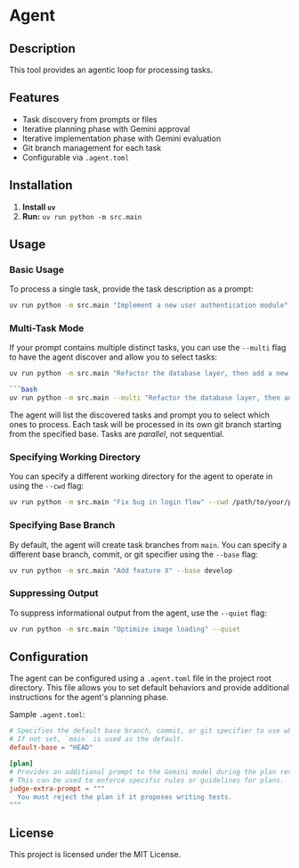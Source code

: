 # Agent

## Description

This tool provides an agentic loop for processing tasks.

## Features

- Task discovery from prompts or files
- Iterative planning phase with Gemini approval
- Iterative implementation phase with Gemini evaluation
- Git branch management for each task
- Configurable via `.agent.toml`

## Installation

1. **Install `uv`**
2. **Run:** `uv run python -m src.main`

## Usage

### Basic Usage

To process a single task, provide the task description as a prompt:

```bash
uv run python -m src.main "Implement a new user authentication module"
```

### Multi-Task Mode

If your prompt contains multiple distinct tasks, you can use the `--multi` flag to have the agent discover and allow you to select tasks:
```bash
uv run python -m src.main "Refactor the database layer, then add a new API endpoint for user profiles."

```bash
uv run python -m src.main --multi "Refactor the database layer, then add a new API endpoint for user profiles."
```

The agent will list the discovered tasks and prompt you to select which ones to process.
Each task will be processed in its own git branch starting from the specified base.
Tasks are *parallel*, not sequential.

### Specifying Working Directory

You can specify a different working directory for the agent to operate in using the `--cwd` flag:

```bash
uv run python -m src.main "Fix bug in login flow" --cwd /path/to/your/project
```

### Specifying Base Branch

By default, the agent will create task branches from `main`. You can specify a different base branch, commit, or git specifier using the `--base` flag:

```bash
uv run python -m src.main "Add feature X" --base develop
```

### Suppressing Output

To suppress informational output from the agent, use the `--quiet` flag:

```bash
uv run python -m src.main "Optimize image loading" --quiet
```

## Configuration

The agent can be configured using a `.agent.toml` file in the project root directory.
This file allows you to set default behaviors and provide additional instructions for the agent's planning phase.

Sample `.agent.toml`:

```toml
# Specifies the default base branch, commit, or git specifier to use when creating task branches.
# If not set, `main` is used as the default.
default-base = "HEAD"

[plan]
# Provides an additional prompt to the Gemini model during the plan review process.
# This can be used to enforce specific rules or guidelines for plans.
judge-extra-prompt = """
  You must reject the plan if it proposes writing tests.
"""
```

## License

This project is licensed under the MIT License.